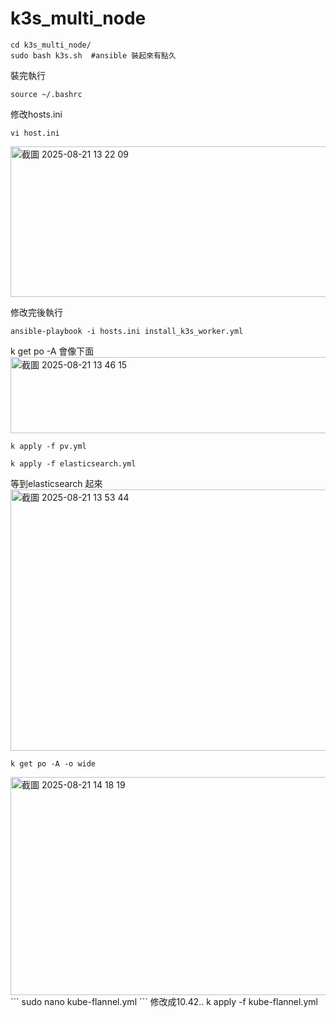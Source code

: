 # k3s_multi_node

```
cd k3s_multi_node/
sudo bash k3s.sh  #ansible 裝起來有點久
```
裝完執行
```
source ~/.bashrc  
```

修改hosts.ini
```
vi host.ini
```
<img width="867" height="241" alt="截圖 2025-08-21 13 22 09" src="https://github.com/user-attachments/assets/3fbd07a1-9bf1-4104-8024-18da59b0e7c5" />

修改完後執行
```
ansible-playbook -i hosts.ini install_k3s_worker.yml
```
k get po -A 會像下面
<img width="724" height="122" alt="截圖 2025-08-21 13 46 15" src="https://github.com/user-attachments/assets/6b007136-b190-4c16-b1dd-a317e27312d7" />
```
k apply -f pv.yml 
```
```
k apply -f elasticsearch.yml
```
等到elasticsearch 起來
<img width="1055" height="418" alt="截圖 2025-08-21 13 53 44" src="https://github.com/user-attachments/assets/9608d69e-7394-4103-a4b9-9fcd195c42f2" />
```
k get po -A -o wide
```
<img width="993" height="349" alt="截圖 2025-08-21 14 18 19" src="https://github.com/user-attachments/assets/b8955105-ea5a-4017-84df-b22677c8982f" />
```
sudo nano kube-flannel.yml 
```
修改成10.42..
k apply -f kube-flannel.yml

